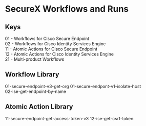 # SecureX Workflows and Runs

## Keys
01 - Workflows for Cisco Secure Endpoint   
02 - Workflows for Cisco Identity Services Engine   
11 - Atomic Actions for Cisco Secure Endpoint   
12 - Atomic Actions for Cisco Identity Services Engine    
21 - Multi-product Workflows

## Workflow Library 
01-secure-endpoint-v3-get-org
01-secure-endpont-v1-isolate-host   
02-ise-get-endpoint-by-name    

## Atomic Action Library
11-secure-endpoint-get-access-token-v3
12-ise-get-csrf-token

